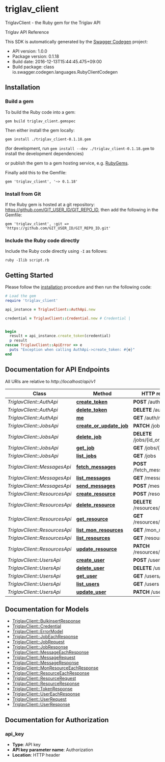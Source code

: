 # triglav_client

TriglavClient - the Ruby gem for the Triglav API

Triglav API Reference

This SDK is automatically generated by the [Swagger Codegen](https://github.com/swagger-api/swagger-codegen) project:

- API version: 1.0.0
- Package version: 0.1.18
- Build date: 2016-12-13T15:44:45.475+09:00
- Build package: class io.swagger.codegen.languages.RubyClientCodegen

## Installation

### Build a gem

To build the Ruby code into a gem:

```shell
gem build triglav_client.gemspec
```

Then either install the gem locally:

```shell
gem install ./triglav_client-0.1.18.gem
```
(for development, run `gem install --dev ./triglav_client-0.1.18.gem` to install the development dependencies)

or publish the gem to a gem hosting service, e.g. [RubyGems](https://rubygems.org/).

Finally add this to the Gemfile:

    gem 'triglav_client', '~> 0.1.18'

### Install from Git

If the Ruby gem is hosted at a git repository: https://github.com/GIT_USER_ID/GIT_REPO_ID, then add the following in the Gemfile:

    gem 'triglav_client', :git => 'https://github.com/GIT_USER_ID/GIT_REPO_ID.git'

### Include the Ruby code directly

Include the Ruby code directly using `-I` as follows:

```shell
ruby -Ilib script.rb
```

## Getting Started

Please follow the [installation](#installation) procedure and then run the following code:
```ruby
# Load the gem
require 'triglav_client'

api_instance = TriglavClient::AuthApi.new

credential = TriglavClient::Credential.new # Credential | 


begin
  result = api_instance.create_token(credential)
  p result
rescue TriglavClient::ApiError => e
  puts "Exception when calling AuthApi->create_token: #{e}"
end

```

## Documentation for API Endpoints

All URIs are relative to *http://localhost/api/v1*

Class | Method | HTTP request | Description
------------ | ------------- | ------------- | -------------
*TriglavClient::AuthApi* | [**create_token**](docs/AuthApi.md#create_token) | **POST** /auth/token | 
*TriglavClient::AuthApi* | [**delete_token**](docs/AuthApi.md#delete_token) | **DELETE** /auth/token | 
*TriglavClient::AuthApi* | [**me**](docs/AuthApi.md#me) | **GET** /auth/me | 
*TriglavClient::JobsApi* | [**create_or_update_job**](docs/JobsApi.md#create_or_update_job) | **PATCH** /jobs | 
*TriglavClient::JobsApi* | [**delete_job**](docs/JobsApi.md#delete_job) | **DELETE** /jobs/{id_or_uri} | 
*TriglavClient::JobsApi* | [**get_job**](docs/JobsApi.md#get_job) | **GET** /jobs/{id_or_uri} | 
*TriglavClient::JobsApi* | [**list_jobs**](docs/JobsApi.md#list_jobs) | **GET** /jobs | 
*TriglavClient::MessagesApi* | [**fetch_messages**](docs/MessagesApi.md#fetch_messages) | **POST** /fetch_messages | 
*TriglavClient::MessagesApi* | [**list_messages**](docs/MessagesApi.md#list_messages) | **GET** /messages | 
*TriglavClient::MessagesApi* | [**send_messages**](docs/MessagesApi.md#send_messages) | **POST** /messages | 
*TriglavClient::ResourcesApi* | [**create_resource**](docs/ResourcesApi.md#create_resource) | **POST** /resources | 
*TriglavClient::ResourcesApi* | [**delete_resource**](docs/ResourcesApi.md#delete_resource) | **DELETE** /resources/{id_or_uri} | 
*TriglavClient::ResourcesApi* | [**get_resource**](docs/ResourcesApi.md#get_resource) | **GET** /resources/{id_or_uri} | 
*TriglavClient::ResourcesApi* | [**list_mon_resources**](docs/ResourcesApi.md#list_mon_resources) | **GET** /mon_resources | 
*TriglavClient::ResourcesApi* | [**list_resources**](docs/ResourcesApi.md#list_resources) | **GET** /resources | 
*TriglavClient::ResourcesApi* | [**update_resource**](docs/ResourcesApi.md#update_resource) | **PATCH** /resources/{id_or_uri} | 
*TriglavClient::UsersApi* | [**create_user**](docs/UsersApi.md#create_user) | **POST** /users | 
*TriglavClient::UsersApi* | [**delete_user**](docs/UsersApi.md#delete_user) | **DELETE** /users/{id} | 
*TriglavClient::UsersApi* | [**get_user**](docs/UsersApi.md#get_user) | **GET** /users/{id} | 
*TriglavClient::UsersApi* | [**list_users**](docs/UsersApi.md#list_users) | **GET** /users | 
*TriglavClient::UsersApi* | [**update_user**](docs/UsersApi.md#update_user) | **PATCH** /users/{id} | 


## Documentation for Models

 - [TriglavClient::BulkinsertResponse](docs/BulkinsertResponse.md)
 - [TriglavClient::Credential](docs/Credential.md)
 - [TriglavClient::ErrorModel](docs/ErrorModel.md)
 - [TriglavClient::JobEachResponse](docs/JobEachResponse.md)
 - [TriglavClient::JobRequest](docs/JobRequest.md)
 - [TriglavClient::JobResponse](docs/JobResponse.md)
 - [TriglavClient::MessageEachResponse](docs/MessageEachResponse.md)
 - [TriglavClient::MessageRequest](docs/MessageRequest.md)
 - [TriglavClient::MessageResponse](docs/MessageResponse.md)
 - [TriglavClient::MonResourceEachResponse](docs/MonResourceEachResponse.md)
 - [TriglavClient::ResourceEachResponse](docs/ResourceEachResponse.md)
 - [TriglavClient::ResourceRequest](docs/ResourceRequest.md)
 - [TriglavClient::ResourceResponse](docs/ResourceResponse.md)
 - [TriglavClient::TokenResponse](docs/TokenResponse.md)
 - [TriglavClient::UserEachResponse](docs/UserEachResponse.md)
 - [TriglavClient::UserRequest](docs/UserRequest.md)
 - [TriglavClient::UserResponse](docs/UserResponse.md)


## Documentation for Authorization


### api_key

- **Type**: API key
- **API key parameter name**: Authorization
- **Location**: HTTP header

